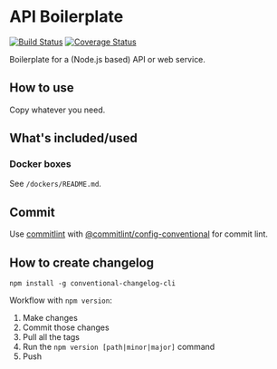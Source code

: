 # API Boilerplate

[![Build Status](https://travis-ci.org/Wiredcraft/api-boilerplate.svg?branch=master)](https://travis-ci.org/Wiredcraft/api-boilerplate) [![Coverage Status](https://coveralls.io/repos/github/Wiredcraft/api-boilerplate/badge.svg?branch=master)](https://coveralls.io/github/Wiredcraft/api-boilerplate?branch=master)

Boilerplate for a (Node.js based) API or web service.

## How to use

Copy whatever you need.

## What's included/used

### Docker boxes

See `/dockers/README.md`.


## Commit

Use [commitlint](https://github.com/conventional-changelog/commitlint) with [@commitlint/config-conventional](https://github.com/marionebl/commitlint/blob/master/@commitlint/config-conventional/index.js)
for commit lint.

## How to create changelog

```
npm install -g conventional-changelog-cli
```

Workflow with `npm version`:

1. Make changes
2. Commit those changes
3. Pull all the tags
4. Run the `npm version [path|minor|major]` command
5. Push

